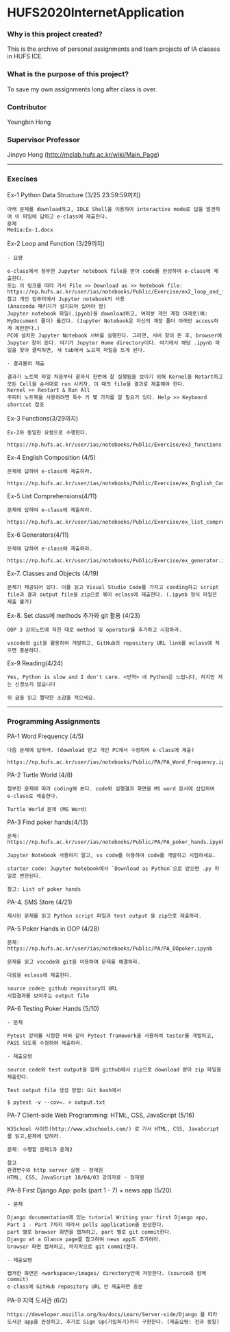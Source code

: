 # HUFS2020InternetApplication

### Why is this project created?

This is the archive of personal assignments and team projects of IA classes in HUFS ICE.

### What is the purpose of this project?

To save my own assignments long after class is over.

### Contributor

Youngbin Hong

### Supervisor Professor

Jinpyo Hong (http://mclab.hufs.ac.kr/wiki/Main_Page)

- - -

### Execises

  Ex-1 Python Data Structure (3/25 23:59:59까지)
    
    아래 문제를 download하고, IDLE Shell을 이용하여 interactive mode로 답을 발견하여 이 파일에 답하고 e-class에 제출한다.
    문제
    Media:Ex-1.docx

  Ex-2 Loop and Function (3/29까지)
    
    - 요령
    
    e-class에서 첨부한 Jupyter notebook file을 받아 code를 완성하여 e-class에 제출한다.
    또는 이 링크를 따라 가서 File >> Download as >> Notebook file: https://np.hufs.ac.kr/user/ias/notebooks/Public/Exercise/ex2_loop_and_function.ipynb
    참고 개인 컴퓨터에서 Jupyter notebook의 사용
    (Anaconda 패키지가 설치되어 있어야 함)
    Jupyter notebook 파일(.ipynb)을 download하고, 여러분 개인 계정 아래로(예: MyDocument 폴더) 옮긴다. (Jupyter Notebook은 자신의 계정 폴더 아래만 access하게 제한한다.)
    PC에 설치한 Jupyter Notebook 서버를 실행한다. 그러면, 서버 창이 뜬 후, browser에 Jupyter 창이 뜬다. 여기가 Jupyter Home directory이다. 여기에서 해당 .ipynb 파일을 찾아 클릭하면, 새 tab에서 노프북 파일을 뜨게 된다.
    
    - 결과물의 제출
    
    결과가 노트북 파일 처음부터 끝까지 한번에 잘 실행됨을 보이기 위해 Kernel을 Retart하고 모든 Cell을 순서대로 run 시키자. 이 때의 file을 결과로 제출해야 한다.
    Kernel >> Restart & Run All
    주피터 노트북을 사용하려면 특수 키 몇 가지를 알 필요가 있다. Help >> Keyboard shortcut 참조

  Ex-3 Functions(3/29까지)
    
    Ex-2와 동일한 요령으로 수행한다.

    https://np.hufs.ac.kr/user/ias/notebooks/Public/Exercise/ex3_functions.ipynb

  Ex-4 English Composition (4/5)
    
    문제에 답하여 e-class에 제출하라.

    https://np.hufs.ac.kr/user/ias/notebooks/Public/Exercise/ex_English_Composition.ipynb

  Ex-5 List Comprehensions(4/11)
    
    문제에 답하여 e-class에 제출하라.

    https://np.hufs.ac.kr/user/ias/notebooks/Public/Exercise/ex_list_comprehensions.ipynb

  Ex-6 Generators(4/11)
    
    문제에 답하여 e-class에 제출하라.

    https://np.hufs.ac.kr/user/ias/notebooks/Public/Exercise/ex_generator.ipynb

  Ex-7. Classes and Objects (4/19)
    
    문제가 제공되어 있다. 이를 읽고 Visual Studio Code를 가지고 conding하고 script file과 결과 output file을 zip으로 묶어 eclass에 제출한다. (.ipynb 형식 파일은 제출 불가)

  Ex-8. Set class에 methods 추가와 git 활용 (4/23)
    
    OOP 3 강의노트에 적힌 대로 method 및 operator를 추가하고 시험하라.

    vscode와 git을 활용하여 개발하고, GitHub의 repository URL link를 eclass에 적으면 충분하다.

  Ex-9 Reading(4/24)
    
    Yes, Python is slow and I don't care. <번역> 네 Python은 느립니다, 하지만 저는 신경쓰지 않습니다

    위 글을 읽고 짤막한 소감을 적으세요.

- - -

### Programming Assignments

  PA-1 Word Frequency (4/5)
    
    다음 문제에 답하라. (download 받고 개인 PC에서 수정하여 e-class에 제출)

    https://np.hufs.ac.kr/user/ias/notebooks/Public/PA/PA_Word_Frequency.ipynb
    
  PA-2 Turtle World (4/8)
    
    첨부한 문제에 따라 coding해 본다. code와 실행결과 화면을 MS word 문서에 삽입하여 e-class로 제출한다.

    Turtle World 문제 (MS Word)

  PA-3 Find poker hands(4/13)
    
    문제: https://np.hufs.ac.kr/user/ias/notebooks/Public/PA/PA_poker_hands.ipynb

    Jupyter Notebook 사용하지 말고, vs code를 이용하여 code를 개발하고 시험하세요.

    starter code: Jupyter Notebook에서 `Download as Python`으로 받으면 .py 파일로 변한된다.
    
    참고: List of poker hands

  PA-4. SMS Store (4/21)
    
    제시된 문제를 읽고 Python script 파일과 test output 을 zip으로 제출하라.

  PA-5 Poker Hands in OOP (4/28)
    
    문제: https://np.hufs.ac.kr/user/ias/notebooks/Public/PA/PA_OOpoker.ipynb

    문제를 읽고 vscode와 git을 이용하여 문제를 해결하라.

    다음을 eclass에 제출한다.

    source code는 github repository의 URL
    시험결과를 보여주는 output file
    
  PA-6 Testing Poker Hands (5/10)
    
    - 문제
    
    Pytest 강의를 시청한 바와 같이 Pytest framework을 사용하여 tester를 개발하고, PASS 되도록 수정하여 제출하라.

    - 제출요령
    
    source code와 test output을 함께 github에서 zip으로 download 받아 zip 파일을 제출한다.

    Test output file 생성 방법: Git bash에서

    $ pytest -v --cov=. > output.txt
    
  PA-7 Client-side Web Programming: HTML, CSS, JavaScript (5/16)
    
    W3School 사이트(http://www.w3schools.com/) 로 가서 HTML, CSS, JavaScript를 읽고,문제에 답하라.

    문제: 수행할 문제1과 문제2
    
    참고
    환경변수와 http server 실행 - 정재원
    HTML, CSS, JavaScript 18/04/03 강의자료 - 정재원
    
  PA-8 First Django App: polls (part 1 - 7) + news app (5/20)
    
    - 문제
    
    Django documentation에 있는 tutorial Writing your first Django app, Part 1 - Part 7까지 따라서 polls application을 완성한다.
    part 별로 browser 화면을 캡쳐하고, part 별로 git commit한다.
    Django at a Glance page를 참고하여 news app도 추가하라.
    browser 화면 캡쳐하고, 마지막으로 git commit한다.
    
    - 제출요령
    
    캡처한 화면은 <workspace>/images/ directory안에 저장한다. (source와 함께 commit)
    e-class에 GitHub repository URL 만 제출하면 충분
    
  PA-9 지역 도서관 (6/2)
    
    https://developer.mozilla.org/ko/docs/Learn/Server-side/Django 를 따라 도서관 app을 완성하고, 추가로 Sign Up(가입하기)까지 구현한다. (제출요령: 전과 동일)
